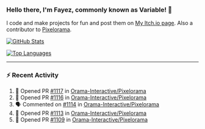 ### Hello there, I'm Fayez, commonly known as Variable! 👋
I code and make projects for fun and post them on [My Itch.io page](https://variable-industries.itch.io/). Also a contributor to [Pixelorama](https://github.com/Orama-Interactive/Pixelorama).

[![GitHub Stats](https://github-readme-stats.vercel.app/api/?username=Variable-ind&show_icons=true&theme=merko)](https://github.com/anuraghazra/github-readme-stats)

[![Top Languages](https://github-readme-stats.vercel.app/api/top-langs/?username=Variable-ind&layout=compact&theme=merko)](https://github.com/anuraghazra/github-readme-stats)

---

### :zap: Recent Activity

<!--START_SECTION:activity-->
1. 💪 Opened PR [#1117](https://github.com/Orama-Interactive/Pixelorama/pull/1117) in [Orama-Interactive/Pixelorama](https://github.com/Orama-Interactive/Pixelorama)
2. 💪 Opened PR [#1116](https://github.com/Orama-Interactive/Pixelorama/pull/1116) in [Orama-Interactive/Pixelorama](https://github.com/Orama-Interactive/Pixelorama)
3. 🗣 Commented on [#1114](https://github.com/Orama-Interactive/Pixelorama/issues/1114#issuecomment-2382206804) in [Orama-Interactive/Pixelorama](https://github.com/Orama-Interactive/Pixelorama)
4. 💪 Opened PR [#1113](https://github.com/Orama-Interactive/Pixelorama/pull/1113) in [Orama-Interactive/Pixelorama](https://github.com/Orama-Interactive/Pixelorama)
5. 💪 Opened PR [#1109](https://github.com/Orama-Interactive/Pixelorama/pull/1109) in [Orama-Interactive/Pixelorama](https://github.com/Orama-Interactive/Pixelorama)
<!--END_SECTION:activity-->

<!--
**Variable-ind/Variable-ind** is a ✨ _special_ ✨ repository because its `README.md` (this file) appears on your GitHub profile.

Here are some ideas to get you started:
- 🌱 I’m currently studying at ...
- 🔭 I’m currently working on ...
- 👯 I’m looking to collaborate on ...
- 🤔 I’m looking for help with ...
- 💬 Ask me about ...
- 📫 How to reach me: ...
- ⚡ Fun fact: ...
-->
